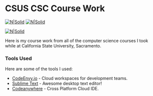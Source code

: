 # CSUS CSC Course Work

[![N|Solid](https://www.cloudflare.com/media/images/web-badges/cf-web-badges-f-1.png)](https://www.cloudflare.com/) [![N|Solid](https://licensebuttons.net/l/by-nc-sa/4.0/80x15.png)](http://creativecommons.org/licenses/by-nc-sa/4.0/)

[![N|Solid](https://raw.githubusercontent.com/MarcWoodyard/CSUS-CSC-Course-Work/master/screenshot.jpg)](https://codenvy.io/)

Here is my course work from all of the computer science courses I took while at California State University, Sacramento.


### Tools Used

Here are some of the tools I used:

* [CodeEnvy.io](https://codenvy.io/) - Cloud workspaces for development teams.
* [Sublime Text](https://www.sublimetext.com/) - Awesome desktop text editor!
* [Codeanywhere](https://codeanywhere.com/) - Cross Platform Cloud IDE.
